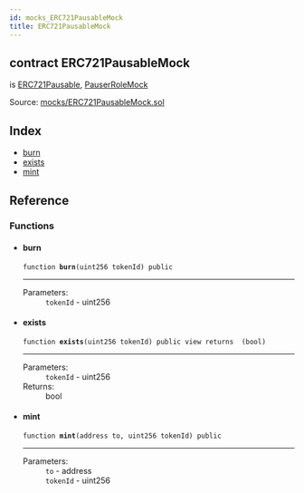 ```yaml
---
id: mocks_ERC721PausableMock
title: ERC721PausableMock
---
```


<div class="contract-doc"><div class="contract"><h2 class="contract-header"><span class="contract-kind">contract</span> ERC721PausableMock</h2><p class="base-contracts"><span>is</span> <a href="token_ERC721_ERC721Pausable.html">ERC721Pausable</a><span>, </span><a href="mocks_PauserRoleMock.html">PauserRoleMock</a></p><div class="source">Source: <a href="https://github.com/OpenZeppelin/zeppelin-solidity/blob/v2.1.2/contracts/mocks/ERC721PausableMock.sol" target="_blank">mocks/ERC721PausableMock.sol</a></div></div><div class="index"><h2>Index</h2><ul><li><a href="mocks_ERC721PausableMock.html#burn">burn</a></li><li><a href="mocks_ERC721PausableMock.html#exists">exists</a></li><li><a href="mocks_ERC721PausableMock.html#mint">mint</a></li></ul></div><div class="reference"><h2>Reference</h2><div class="functions"><h3>Functions</h3><ul><li><div class="item function"><span id="burn" class="anchor-marker"></span><h4 class="name">burn</h4><div class="body"><code class="signature">function <strong>burn</strong><span>(uint256 tokenId) </span><span>public </span></code><hr/><dl><dt><span class="label-parameters">Parameters:</span></dt><dd><div><code>tokenId</code> - uint256</div></dd></dl></div></div></li><li><div class="item function"><span id="exists" class="anchor-marker"></span><h4 class="name">exists</h4><div class="body"><code class="signature">function <strong>exists</strong><span>(uint256 tokenId) </span><span>public </span><span>view </span><span>returns  (bool) </span></code><hr/><dl><dt><span class="label-parameters">Parameters:</span></dt><dd><div><code>tokenId</code> - uint256</div></dd><dt><span class="label-return">Returns:</span></dt><dd>bool</dd></dl></div></div></li><li><div class="item function"><span id="mint" class="anchor-marker"></span><h4 class="name">mint</h4><div class="body"><code class="signature">function <strong>mint</strong><span>(address to, uint256 tokenId) </span><span>public </span></code><hr/><dl><dt><span class="label-parameters">Parameters:</span></dt><dd><div><code>to</code> - address</div><div><code>tokenId</code> - uint256</div></dd></dl></div></div></li></ul></div></div></div>
